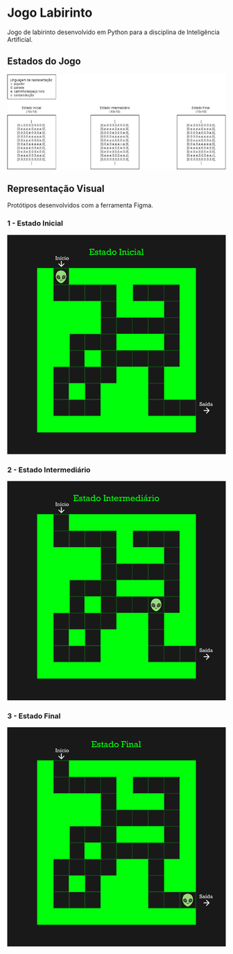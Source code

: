 # Jogo Labirinto

Jogo de labirinto desenvolvido em Python para a disciplina de Inteligência Artificial.

## Estados do Jogo

![Estados_do_jogo](docs/Estados_jogo_labirinto.png)

## Representação Visual

Protótipos desenvolvidos com a ferramenta Figma. 

### 1 - Estado Inicial
![Estado_inicial](docs/Estado_inicial.png)

### 2 - Estado Intermediário
![Estado_intermediario](docs/Estado_intermediario.png)

### 3 - Estado Final
![Estado_final](docs/Estado_final.png)

